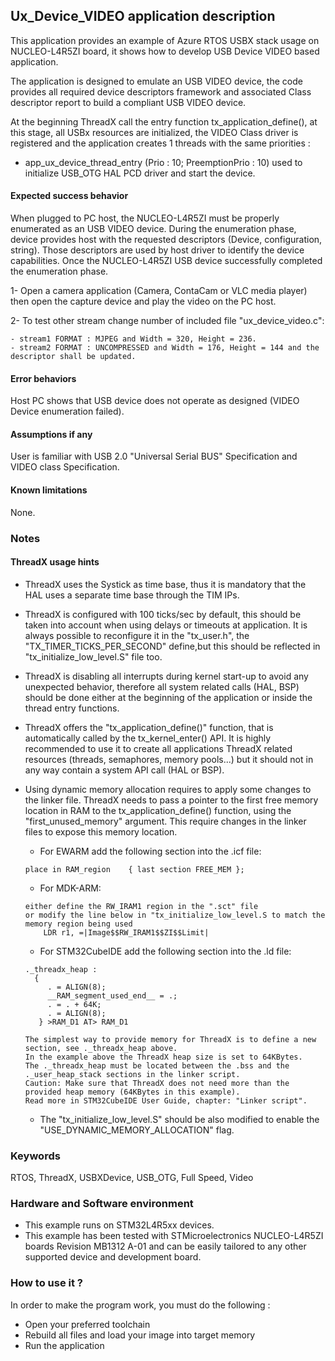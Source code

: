 
## <b>Ux_Device_VIDEO application description</b>

This application provides an example of Azure RTOS USBX stack usage on NUCLEO-L4R5ZI board,
it shows how to develop USB Device VIDEO based application.

The application is designed to emulate an USB VIDEO device, the code provides all required device descriptors framework
and associated Class descriptor report to build a compliant USB VIDEO device.

At the beginning ThreadX call the entry function tx_application_define(), at this stage, all USBx resources
are initialized, the VIDEO Class driver is registered and the application creates 1 threads with the same priorities :

  - app_ux_device_thread_entry (Prio : 10; PreemptionPrio : 10) used to initialize USB_OTG HAL PCD driver and start the device.

#### <b>Expected success behavior</b>

When plugged to PC host, the NUCLEO-L4R5ZI must be properly enumerated as an USB VIDEO device.
During the enumeration phase, device provides host with the requested descriptors (Device, configuration, string).
Those descriptors are used by host driver to identify the device capabilities.
Once the NUCLEO-L4R5ZI USB device successfully completed the enumeration phase.

 1- Open a camera application (Camera, ContaCam or VLC media player) then open the capture device and play the video on the PC host.

 2- To test other stream change number of included file "ux_device_video.c":

    - stream1 FORMAT : MJPEG and Width = 320, Height = 236.
    - stream2 FORMAT : UNCOMPRESSED and Width = 176, Height = 144 and the descriptor shall be updated.

#### <b>Error behaviors</b>

Host PC shows that USB device does not operate as designed (VIDEO Device enumeration failed).

#### <b>Assumptions if any</b>

User is familiar with USB 2.0 "Universal Serial BUS" Specification and VIDEO class Specification.

#### <b>Known limitations</b>

None.

### <b>Notes</b>

#### <b>ThreadX usage hints</b>

 - ThreadX uses the Systick as time base, thus it is mandatory that the HAL uses a separate time base through the TIM IPs.
 - ThreadX is configured with 100 ticks/sec by default, this should be taken into account when using delays or timeouts at application. It is always possible to reconfigure it in the "tx_user.h", the "TX_TIMER_TICKS_PER_SECOND" define,but this should be reflected in "tx_initialize_low_level.S" file too.
 - ThreadX is disabling all interrupts during kernel start-up to avoid any unexpected behavior, therefore all system related calls (HAL, BSP) should be done either at the beginning of the application or inside the thread entry functions.
 - ThreadX offers the "tx_application_define()" function, that is automatically called by the tx_kernel_enter() API.
   It is highly recommended to use it to create all applications ThreadX related resources (threads, semaphores, memory pools...)  but it should not in any way contain a system API call (HAL or BSP).
 - Using dynamic memory allocation requires to apply some changes to the linker file.
   ThreadX needs to pass a pointer to the first free memory location in RAM to the tx_application_define() function,
   using the "first_unused_memory" argument.
   This require changes in the linker files to expose this memory location.
    + For EWARM add the following section into the .icf file:
     ```
     place in RAM_region    { last section FREE_MEM };
     ```
    + For MDK-ARM:
    ```
    either define the RW_IRAM1 region in the ".sct" file
    or modify the line below in "tx_initialize_low_level.S to match the memory region being used
        LDR r1, =|Image$$RW_IRAM1$$ZI$$Limit|
    ```
    + For STM32CubeIDE add the following section into the .ld file:
    ```
    ._threadx_heap :
      {
         . = ALIGN(8);
         __RAM_segment_used_end__ = .;
         . = . + 64K;
         . = ALIGN(8);
       } >RAM_D1 AT> RAM_D1
    ```

       The simplest way to provide memory for ThreadX is to define a new section, see ._threadx_heap above.
       In the example above the ThreadX heap size is set to 64KBytes.
       The ._threadx_heap must be located between the .bss and the ._user_heap_stack sections in the linker script.
       Caution: Make sure that ThreadX does not need more than the provided heap memory (64KBytes in this example).
       Read more in STM32CubeIDE User Guide, chapter: "Linker script".

    + The "tx_initialize_low_level.S" should be also modified to enable the "USE_DYNAMIC_MEMORY_ALLOCATION" flag.

### <b>Keywords</b>

RTOS, ThreadX, USBXDevice, USB_OTG, Full Speed, Video

### <b>Hardware and Software environment</b>

  - This example runs on STM32L4R5xx devices.
  - This example has been tested with STMicroelectronics NUCLEO-L4R5ZI boards Revision MB1312 A-01 and can be easily tailored
    to any other supported device and development board.

### <b>How to use it ?</b>

In order to make the program work, you must do the following :

 - Open your preferred toolchain
 - Rebuild all files and load your image into target memory
 - Run the application
